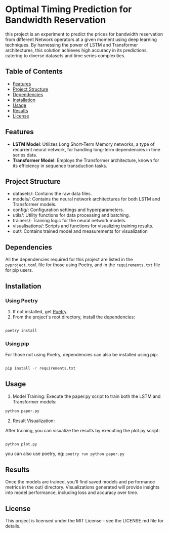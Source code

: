 # Optimal Timing Prediction for Bandwidth Reservation

this project is an experiment to predict the prices for bandwidth reservation from different Network operators at a given moment using deep learning techniques. By harnessing the power of LSTM and Transformer architectures, this solution achieves high accuracy in its predictions, catering to diverse datasets and time series complexities.

## Table of Contents

- [Features](#features)
- [Project Structure](#project-structure)
- [Dependencies](#dependencies)
- [Installation](#installation)
- [Usage](#usage)
- [Results](#results)
- [License](#license)

## Features

- **LSTM Model**: Utilizes Long Short-Term Memory networks, a type of recurrent neural network, for handling long-term dependencies in time series data.
- **Transformer Model**: Employs the Transformer architecture, known for its efficiency in sequence transduction tasks.


## Project Structure


- datasets/: Contains the raw data files.
- models/: Contains the neural network architectures for both LSTM and Transformer models.
- config/: Configuration settings and hyperparameters.
- utils/: Utility functions for data processing and batching.
- trainers/: Training logic for the neural network models.
- visualisations/: Scripts and functions for visualizing training results.
- out/: Contains trained model and measurements for visualization


## Dependencies

All the dependencies required for this project are listed in the `pyproject.toml` file for those using Poetry, and in the `requirements.txt` file for pip users.

## Installation

### Using Poetry

1. If not installed, get [Poetry](https://python-poetry.org/).
2. From the project's root directory, install the dependencies:

```bash

poetry install

```
### Using pip

For those not using Poetry, dependencies can also be installed using pip:

```bash

pip install -r requirements.txt

```

## Usage

1. Model Training:
    Execute the paper.py script to train both the LSTM and Transformer models:
```sh
python paper.py

```

2. Result Visualization:

After training, you can visualize the results by executing the plot.py script:

```sh

python plot.py

```

you can also use poetry, eg: `poetry run python paper.py`

## Results

Once the models are trained, you'll find saved models and performance metrics in the out/ directory. Visualizations generated will provide insights into model performance, including loss and accuracy over time.

## License

This project is licensed under the MIT License - see the LICENSE.md file for details.